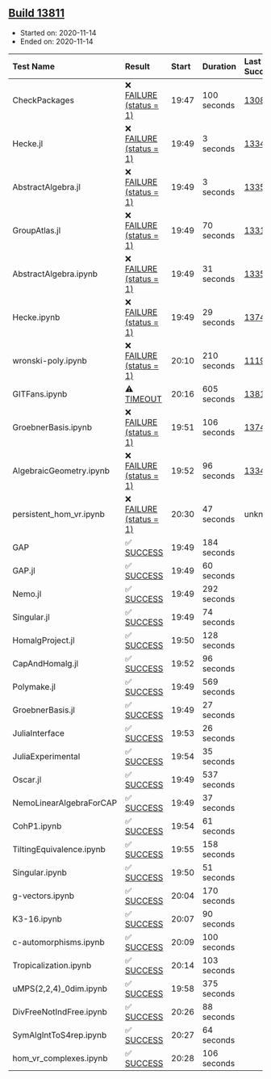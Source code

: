## [Build 13811](https://oscarci.mathematik.uni-kl.de/job/oscar/13811/)

* Started on: 2020-11-14
* Ended on: 2020-11-14

| Test Name    | Result | Start | Duration | Last Success | First Failure |
|:-------------|:-------|:------|:---------|:-------------|:--------------|
| CheckPackages | ❌ [FAILURE (status = 1)](https://oscarci.mathematik.uni-kl.de/job/oscar/13811/artifact/logs/build-13811/CheckPackages.log) | 19:47 | 100 seconds | [13085](https://oscarci.mathematik.uni-kl.de/job/oscar/13085/) | [13086](https://oscarci.mathematik.uni-kl.de/job/oscar/13086/) |
| Hecke.jl | ❌ [FAILURE (status = 1)](https://oscarci.mathematik.uni-kl.de/job/oscar/13811/artifact/logs/build-13811/Hecke.jl.log) | 19:49 | 3 seconds | [13341](https://oscarci.mathematik.uni-kl.de/job/oscar/13341/) | [13342](https://oscarci.mathematik.uni-kl.de/job/oscar/13342/) |
| AbstractAlgebra.jl | ❌ [FAILURE (status = 1)](https://oscarci.mathematik.uni-kl.de/job/oscar/13811/artifact/logs/build-13811/AbstractAlgebra.jl.log) | 19:49 | 3 seconds | [13355](https://oscarci.mathematik.uni-kl.de/job/oscar/13355/) | [13356](https://oscarci.mathematik.uni-kl.de/job/oscar/13356/) |
| GroupAtlas.jl | ❌ [FAILURE (status = 1)](https://oscarci.mathematik.uni-kl.de/job/oscar/13811/artifact/logs/build-13811/GroupAtlas.jl.log) | 19:49 | 70 seconds | [13311](https://oscarci.mathematik.uni-kl.de/job/oscar/13311/) | [13312](https://oscarci.mathematik.uni-kl.de/job/oscar/13312/) |
| AbstractAlgebra.ipynb | ❌ [FAILURE (status = 1)](https://oscarci.mathematik.uni-kl.de/job/oscar/13811/artifact/logs/build-13811/AbstractAlgebra.ipynb.log) | 19:49 | 31 seconds | [13355](https://oscarci.mathematik.uni-kl.de/job/oscar/13355/) | [13356](https://oscarci.mathematik.uni-kl.de/job/oscar/13356/) |
| Hecke.ipynb | ❌ [FAILURE (status = 1)](https://oscarci.mathematik.uni-kl.de/job/oscar/13811/artifact/logs/build-13811/Hecke.ipynb.log) | 19:49 | 29 seconds | [13749](https://oscarci.mathematik.uni-kl.de/job/oscar/13749/) | [13750](https://oscarci.mathematik.uni-kl.de/job/oscar/13750/) |
| wronski-poly.ipynb | ❌ [FAILURE (status = 1)](https://oscarci.mathematik.uni-kl.de/job/oscar/13811/artifact/logs/build-13811/wronski-poly.ipynb.log) | 20:10 | 210 seconds | [11192](https://oscarci.mathematik.uni-kl.de/job/oscar/11192/) | [11193](https://oscarci.mathematik.uni-kl.de/job/oscar/11193/) |
| GITFans.ipynb | ⚠ [TIMEOUT](https://oscarci.mathematik.uni-kl.de/job/oscar/13811/artifact/logs/build-13811/GITFans.ipynb.log) | 20:16 | 605 seconds | [13810](https://oscarci.mathematik.uni-kl.de/job/oscar/13810/) | [13811](https://oscarci.mathematik.uni-kl.de/job/oscar/13811/) |
| GroebnerBasis.ipynb | ❌ [FAILURE (status = 1)](https://oscarci.mathematik.uni-kl.de/job/oscar/13811/artifact/logs/build-13811/GroebnerBasis.ipynb.log) | 19:51 | 106 seconds | [13748](https://oscarci.mathematik.uni-kl.de/job/oscar/13748/) | [13749](https://oscarci.mathematik.uni-kl.de/job/oscar/13749/) |
| AlgebraicGeometry.ipynb | ❌ [FAILURE (status = 1)](https://oscarci.mathematik.uni-kl.de/job/oscar/13811/artifact/logs/build-13811/AlgebraicGeometry.ipynb.log) | 19:52 | 96 seconds | [13341](https://oscarci.mathematik.uni-kl.de/job/oscar/13341/) | [13342](https://oscarci.mathematik.uni-kl.de/job/oscar/13342/) |
| persistent_hom_vr.ipynb | ❌ [FAILURE (status = 1)](https://oscarci.mathematik.uni-kl.de/job/oscar/13811/artifact/logs/build-13811/persistent_hom_vr.ipynb.log) | 20:30 | 47 seconds | unknown | unknown |
| GAP | ✅ [SUCCESS](https://oscarci.mathematik.uni-kl.de/job/oscar/13811/artifact/logs/build-13811/GAP.log) | 19:49 | 184 seconds |  |  |
| GAP.jl | ✅ [SUCCESS](https://oscarci.mathematik.uni-kl.de/job/oscar/13811/artifact/logs/build-13811/GAP.jl.log) | 19:49 | 60 seconds |  |  |
| Nemo.jl | ✅ [SUCCESS](https://oscarci.mathematik.uni-kl.de/job/oscar/13811/artifact/logs/build-13811/Nemo.jl.log) | 19:49 | 292 seconds |  |  |
| Singular.jl | ✅ [SUCCESS](https://oscarci.mathematik.uni-kl.de/job/oscar/13811/artifact/logs/build-13811/Singular.jl.log) | 19:49 | 74 seconds |  |  |
| HomalgProject.jl | ✅ [SUCCESS](https://oscarci.mathematik.uni-kl.de/job/oscar/13811/artifact/logs/build-13811/HomalgProject.jl.log) | 19:50 | 128 seconds |  |  |
| CapAndHomalg.jl | ✅ [SUCCESS](https://oscarci.mathematik.uni-kl.de/job/oscar/13811/artifact/logs/build-13811/CapAndHomalg.jl.log) | 19:52 | 96 seconds |  |  |
| Polymake.jl | ✅ [SUCCESS](https://oscarci.mathematik.uni-kl.de/job/oscar/13811/artifact/logs/build-13811/Polymake.jl.log) | 19:49 | 569 seconds |  |  |
| GroebnerBasis.jl | ✅ [SUCCESS](https://oscarci.mathematik.uni-kl.de/job/oscar/13811/artifact/logs/build-13811/GroebnerBasis.jl.log) | 19:49 | 27 seconds |  |  |
| JuliaInterface | ✅ [SUCCESS](https://oscarci.mathematik.uni-kl.de/job/oscar/13811/artifact/logs/build-13811/JuliaInterface.log) | 19:53 | 26 seconds |  |  |
| JuliaExperimental | ✅ [SUCCESS](https://oscarci.mathematik.uni-kl.de/job/oscar/13811/artifact/logs/build-13811/JuliaExperimental.log) | 19:54 | 35 seconds |  |  |
| Oscar.jl | ✅ [SUCCESS](https://oscarci.mathematik.uni-kl.de/job/oscar/13811/artifact/logs/build-13811/Oscar.jl.log) | 19:49 | 537 seconds |  |  |
| NemoLinearAlgebraForCAP | ✅ [SUCCESS](https://oscarci.mathematik.uni-kl.de/job/oscar/13811/artifact/logs/build-13811/NemoLinearAlgebraForCAP.log) | 19:49 | 37 seconds |  |  |
| CohP1.ipynb | ✅ [SUCCESS](https://oscarci.mathematik.uni-kl.de/job/oscar/13811/artifact/logs/build-13811/CohP1.ipynb.log) | 19:54 | 61 seconds |  |  |
| TiltingEquivalence.ipynb | ✅ [SUCCESS](https://oscarci.mathematik.uni-kl.de/job/oscar/13811/artifact/logs/build-13811/TiltingEquivalence.ipynb.log) | 19:55 | 158 seconds |  |  |
| Singular.ipynb | ✅ [SUCCESS](https://oscarci.mathematik.uni-kl.de/job/oscar/13811/artifact/logs/build-13811/Singular.ipynb.log) | 19:50 | 51 seconds |  |  |
| g-vectors.ipynb | ✅ [SUCCESS](https://oscarci.mathematik.uni-kl.de/job/oscar/13811/artifact/logs/build-13811/g-vectors.ipynb.log) | 20:04 | 170 seconds |  |  |
| K3-16.ipynb | ✅ [SUCCESS](https://oscarci.mathematik.uni-kl.de/job/oscar/13811/artifact/logs/build-13811/K3-16.ipynb.log) | 20:07 | 90 seconds |  |  |
| c-automorphisms.ipynb | ✅ [SUCCESS](https://oscarci.mathematik.uni-kl.de/job/oscar/13811/artifact/logs/build-13811/c-automorphisms.ipynb.log) | 20:09 | 100 seconds |  |  |
| Tropicalization.ipynb | ✅ [SUCCESS](https://oscarci.mathematik.uni-kl.de/job/oscar/13811/artifact/logs/build-13811/Tropicalization.ipynb.log) | 20:14 | 103 seconds |  |  |
| uMPS(2,2,4)_0dim.ipynb | ✅ [SUCCESS](https://oscarci.mathematik.uni-kl.de/job/oscar/13811/artifact/logs/build-13811/uMPS-2-2-4-_0dim.ipynb.log) | 19:58 | 375 seconds |  |  |
| DivFreeNotIndFree.ipynb | ✅ [SUCCESS](https://oscarci.mathematik.uni-kl.de/job/oscar/13811/artifact/logs/build-13811/DivFreeNotIndFree.ipynb.log) | 20:26 | 88 seconds |  |  |
| SymAlgIntToS4rep.ipynb | ✅ [SUCCESS](https://oscarci.mathematik.uni-kl.de/job/oscar/13811/artifact/logs/build-13811/SymAlgIntToS4rep.ipynb.log) | 20:27 | 64 seconds |  |  |
| hom_vr_complexes.ipynb | ✅ [SUCCESS](https://oscarci.mathematik.uni-kl.de/job/oscar/13811/artifact/logs/build-13811/hom_vr_complexes.ipynb.log) | 20:28 | 106 seconds |  |  |
